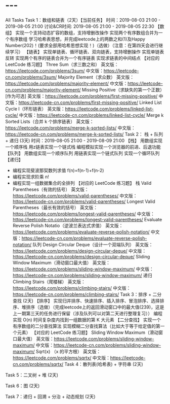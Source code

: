 # ---
All Tasks
Task 1：数组和链表（2天）【当前任务】
时间：2019-08-03 21:00 - 2019-08-05 21:00
讨论&CR时间: 2019-08-05 21:00 - 2019-08-05 22:30
 【数组】 
实现一个支持动态扩容的数组，支持增删改操作
实现两个有序数组合并为一个有序数组
学习哈希表思想，并完成leetcode上的两数之和(1)及Happy Number(202)！(要求全部用哈希思想实现！)（选做）（注意：在第四天会进行继续学习）
【链表】
实现单链表、循环链表、双向链表，支持增删操作
实现单链表反转
实现两个有序的链表合并为一个有序链表
实现求链表的中间结点
【对应的 LeetCode 练习题】
 Three Sum（求三数之和）
英文版：https://leetcode.com/problems/3sum/
中文版：https://leetcode-cn.com/problems/3sum/
Majority Element（求众数）
英文版：https://leetcode.com/problems/majority-element/
中文版：https://leetcode-cn.com/problems/majority-element/
Missing Positive（求缺失的第一个正数）[作为可选]
英文版：https://leetcode.com/problems/first-missing-positive/
中文版：https://leetcode-cn.com/problems/first-missing-positive/
Linked List Cycle I（环形链表）
英文版：https://leetcode.com/problems/linked-list-cycle/
中文版：https://leetcode-cn.com/problems/linked-list-cycle/
Merge k Sorted Lists（合并 k 个排序链表）
英文版：https://leetcode.com/problems/merge-k-sorted-lists/
中文版：https://leetcode-cn.com/problems/merge-k-sorted-lists/
Task 2： 栈 + 队列 + 递归 (3天)
时间：2019-08-05 21:00 - 2019-08-09 21:00
【栈】
用数组实现一个顺序栈
用z链表实现一个链式栈
编程模拟实现一个浏览器的前进、后退功能
【队列】
用数组实现一个顺序队列
用链表实现一个链式队列
实现一个循环队列
【递归】
- 编程实现斐波那契数列求值 f(n)=f(n-1)+f(n-2)
- 编程实现求阶乘 n!
- 编程实现一组数据集合的全排列
【对应的 LeetCode 练习题】
栈
Valid Parentheses（有效的括号）
英文版：https://leetcode.com/problems/valid-parentheses/
中文版：https://leetcode-cn.com/problems/valid-parentheses/
Longest Valid Parentheses（最长有效的括号）
英文版：https://leetcode.com/problems/longest-valid-parentheses/
中文版：https://leetcode-cn.com/problems/longest-valid-parentheses/
Evaluate Reverse Polish Notatio（逆波兰表达式求值）
英文版：https://leetcode.com/problems/evaluate-reverse-polish-notation/
中文版：https://leetcode-cn.com/problems/evaluate-reverse-polish-notation/
队列
 Design Circular Deque（设计一个双端队列）
英文版：https://leetcode.com/problems/design-circular-deque/
中文版：https://leetcode-cn.com/problems/design-circular-deque/
 Sliding Window Maximum（滑动窗口最大值）
英文版：https://leetcode.com/problems/sliding-window-maximum/
中文版：https://leetcode-cn.com/problems/sliding-window-maximum/
递归
 Climbing Stairs（爬楼梯）
英文版：https://leetcode.com/problems/climbing-stairs/
中文版：https://leetcode-cn.com/problems/climbing-stairs/
Task 3：排序 + 二分查找 (2天)
【排序】
实现归并排序、快速排序、插入排序、冒泡排序、选择排序、堆排序（选做）（完成leetcode上的返回滑动窗口中的最大值(239)，这是上一期第三天的任务进行保留（涉及队列可以对第二天进行整理复习））
编程实现 O(n) 时间复杂度内找到一组数据的第 K 大元素
【二分查找】
实现一个有序数组的二分查找算法
实现模糊二分查找算法（比如大于等于给定值的第一个元素）
【对应的 LeetCode 练习题】
Sliding Window Maximum（滑动窗口最大值）
英文版：https://leetcode.com/problems/sliding-window-maximum/
中文版：https://leetcode-cn.com/problems/sliding-window-maximum/
Sqrt(x) （x 的平方根）
英文版：https://leetcode.com/problems/sqrtx/
中文版：https://leetcode-cn.com/problems/sqrtx/
Task 4：散列表(哈希表) + 字符串 (2天)

Task 5：二叉树 + 堆 (2天)

Task 6：图 (2天)

Task 7：递归 + 回溯 + 分治 + 动态规划 (2天)
